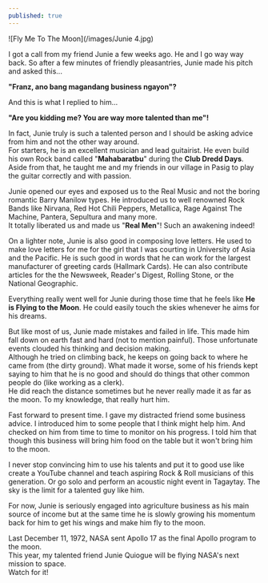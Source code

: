 ```yaml
---
published: true
---
```

![Fly Me To The Moon](/images/Junie 4.jpg)

I got a call from my friend Junie a few weeks ago. He and I go way way back. So after a few minutes of friendly pleasantries, Junie made his pitch and asked this...

**"Franz, ano bang magandang business ngayon"?**

And this is what I replied to him...

**"Are you kidding me? You are way more talented than me"!**

In fact, Junie truly is such a talented person and I should be asking advice from him and not the other way around.   
For starters, he is an excellent musician and lead guitairist. He even build his own Rock band called "**Mahabaratbu**" during the **Club Dredd Days**.   
Aside from that, he taught me and my friends in our village in Pasig to play the guitar correctly and with passion.

Junie opened our eyes and exposed us to the Real Music and not the boring romantic Barry Manilow types. He introduced us to well renowned Rock Bands like Nirvana, Red Hot Chili Peppers, Metallica, Rage Against The Machine, Pantera, Sepultura and many more.   
It totally liberated us and made us "**Real Men**"! Such an awakening indeed!

On a lighter note, Junie is also good in composing love letters. He used to make love letters for me for the girl that I was courting in University of Asia and the Pacific. He is such good in words that he can work for the largest manufacturer of greeting cards (Hallmark Cards). He can also contribute articles for the the Newsweek, Reader's Digest, Rolling Stone, or the National Geographic.

Everything really went well for Junie during those time that he feels like **He is Flying to the Moon**. He could easily touch the skies whenever he aims for his dreams.

But like most of us, Junie made mistakes and failed in life. This made him fall down on earth fast and hard (not to mention painful). Those unfortunate events clouded his thinking and decision making.   
Although he tried on climbing back, he keeps on going back to where he came from (the dirty ground).   What made it worse, some of his friends kept saying to him that he is no good and should do things that other common people do (like working as a clerk).   
He did reach the distance sometimes but he never really made it as far as the moon. To my knowledge, that really hurt him.

Fast forward to present time. I gave my distracted friend some business advice. I introduced him to some people that I think might help him. And checked on him from time to time to monitor on his progress. I told him that though this business will bring him food on the table but it won't bring him to the moon. 

I never stop convincing him to use his talents and put it to good use like create a YouTube channel and teach aspiring Rock & Roll musicians of this generation. Or go solo and perform an acoustic night event in Tagaytay. The sky is the limit for a talented guy like him. 

For now, Junie is seriously engaged into agriculture business as his main source of income but at the same time he is slowly growing his momentum back for him to get his wings and make him fly to the moon.

Last December 11, 1972, NASA sent Apollo 17 as the final Apollo program to the moon.   
This year, my talented friend Junie Quiogue will be flying NASA's next mission to space.   
Watch for it!
